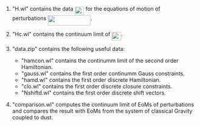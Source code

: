 

1. "H.wl" contains the data <img src="/tex/d018a8c9d49bd17f8a92f9f17e523b6c.svg?invert_in_darkmode&sanitize=true" align=middle width=24.419810249999994pt height=22.465723500000017pt/> for the equations of motion of perturbations <img src="/tex/2ebea1f3932b25d05e61082ae6bf8787.svg?invert_in_darkmode&sanitize=true" align=middle width=112.23839549999998pt height=27.15900329999998pt/>.

2. "Hc.wl" contains the continuum limit of <img src="/tex/d018a8c9d49bd17f8a92f9f17e523b6c.svg?invert_in_darkmode&sanitize=true" align=middle width=24.419810249999994pt height=22.465723500000017pt/>.

3. "data.zip" contains the following useful data:

   - "hamcon.wl" contains the continumm limit of the second order Hamiltonian.
   - "gauss.wl" contains the first order continumm Gauss constraints.
   - "hamd.wl" contains the first order discrete Hamiltonian.
   - "clo.wl" contains the first order discrete closure constraints.
   - "Nshiftd.wl" contains the first order discrete shift vectors.
   
4. "comparison.wl" computes the continuum limit of EoMs of perturbations and compares the result with EoMs from the system of classical Gravity coupled to dust.  
